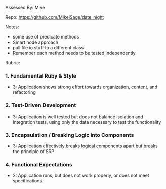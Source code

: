 Assessed By: Mike

Repo: https://github.com/MikelSage/date_night

Notes:
* some use of predicate methods
* Smart node approach
* pull file io stuff to a different class
* Remember each method needs to be tested independently


Rubric:

### 1. Fundamental Ruby & Style

* 3:  Application shows strong effort towards organization, content, and refactoring

### 2. Test-Driven Development

* 3: Application is well tested but does not balance isolation and integration tests, using only the data necessary to test the functionality

### 3. Encapsulation / Breaking Logic into Components

* 3: Application effectively breaks logical components apart but breaks the principle of SRP

### 4. Functional Expectations

* 2: Application runs, but does not work properly, or does not meet specifications.

